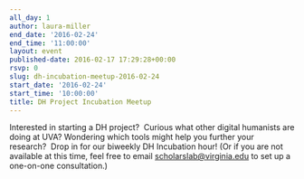 ```yaml
---
all_day: 1
author: laura-miller
end_date: '2016-02-24'
end_time: '11:00:00'
layout: event
published-date: 2016-02-17 17:29:28+00:00
rsvp: 0
slug: dh-incubation-meetup-2016-02-24
start_date: '2016-02-24'
start_time: '10:00:00'
title: DH Project Incubation Meetup
---
```


Interested in starting a DH project?  Curious what other digital humanists are doing at UVA? Wondering which tools might help you further your research?  Drop in for our biweekly DH Incubation hour! (Or if you are not available at this time, feel free to email scholarslab@virginia.edu to set up a one-on-one consultation.)
